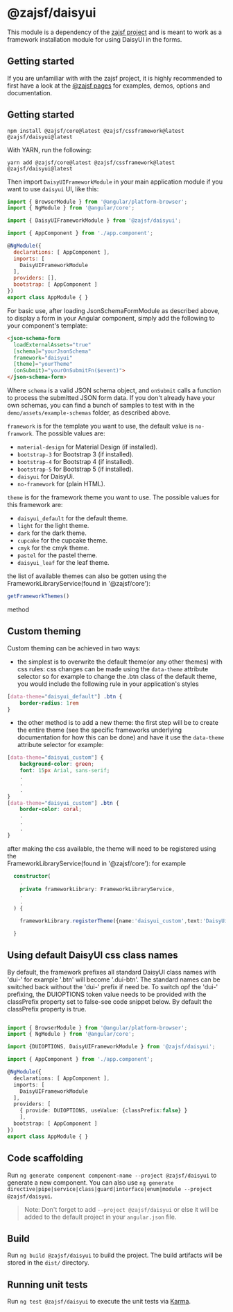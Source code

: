 # @zajsf/daisyui
This module is a dependency of the [zajsf project][npm_core_ver] and is meant to work as a framework installation module for using DaisyUI in the forms.

## Getting started

If you are unfamiliar with with the zajsf project, it is highly recommended to 
first have a look at the [@zajsf pages][npm_core_ver] for examples, demos, options and documentation.

## Getting started

```shell
npm install @zajsf/core@latest @zajsf/cssframework@latest @zajsf/daisyui@latest
```

With YARN, run the following:

```shell
yarn add @zajsf/core@latest @zajsf/cssframework@latest @zajsf/daisyui@latest
```

Then import `DaisyUIFrameworkModule` in your main application module if you want to use `daisyui` UI, like this:

```javascript
import { BrowserModule } from '@angular/platform-browser';
import { NgModule } from '@angular/core';

import { DaisyUIFrameworkModule } from '@zajsf/daisyui';

import { AppComponent } from './app.component';

@NgModule({
  declarations: [ AppComponent ],
  imports: [
    DaisyUIFrameworkModule
  ],
  providers: [],
  bootstrap: [ AppComponent ]
})
export class AppModule { }
```

For basic use, after loading JsonSchemaFormModule as described above, to display a form in your Angular component, simply add the following to your component's template:

```html
<json-schema-form
  loadExternalAssets="true"
  [schema]="yourJsonSchema"
  framework="daisyui"
  [theme]="yourTheme"
  (onSubmit)="yourOnSubmitFn($event)">
</json-schema-form>
```

Where `schema` is a valid JSON schema object, and `onSubmit` calls a function to process the submitted JSON form data. If you don't already have your own schemas, you can find a bunch of samples to test with in the `demo/assets/example-schemas` folder, as described above.

`framework` is for the template you want to use, the default value is `no-framwork`. The possible values are:

* `material-design` for  Material Design (if installed).
* `bootstrap-3` for Bootstrap 3 (if installed).
* `bootstrap-4` for Bootstrap 4 (if installed).
* `bootstrap-5` for Bootstrap 5 (if installed).
* `daisyui` for DaisyUi. 
* `no-framework` for (plain HTML).

`theme` is for the framework theme you want to use. 
The possible values for this framework are:

* `daisyui_default` for the default theme.
* `light` for the light theme.
* `dark` for the dark theme.
* `cupcake` for the cupcake theme.
* `cmyk` for the cmyk theme.
* `pastel` for the pastel theme.
* `daisyui_leaf` for the leaf theme.

the list of available themes can also be gotten using the 
FrameworkLibraryService(found in '@zajsf/core'): 
 ```typescript
 getFrameworkThemes()
 ``` 
 method 

## Custom theming

Custom theming can be achieved in two ways:

* the simplest is to overwrite the default theme(or any other themes) with css rules:
css changes can be made using the `data-theme` attribute selector
so for example to change the .btn class of the default theme, you would
include the following rule in your application's styles

```css
[data-theme="daisyui_default"] .btn {
    border-radius: 1rem
}
```

* the other method is to add a new theme:
the first step will be to create the entire theme (see the specific frameworks underlying documentation for how this can be done) and have it use the `data-theme` attribute selector for example:

```css
[data-theme="daisyui_custom"] {
    background-color: green;
    font: 15px Arial, sans-serif;
    .
    .
    .
}
[data-theme="daisyui_custom"] .btn {
    border-color: coral;
    .
    .
    .
}

```
after making the css available, the theme will need to be registered using the  
FrameworkLibraryService(found in '@zajsf/core'):
for example 

```typescript
  constructor(
    .
    private frameworkLibrary: FrameworkLibraryService,
    .
    .
  ) { 

    frameworkLibrary.registerTheme({name:'daisyui_custom',text:'DaisyUi custom theme'})

  }

```

## Using default DaisyUI css class names

By default, the framework prefixes all standard DaisyUI class names with 'dui-'
for example '.btn' will become '.dui-btn'. The standard names can be switched back without the 'dui-' prefix if need be. To switch opf the 'dui-' prefixing, the DUIOPTIONS token value needs to be provided with the classPrefix property set to false-see code snippet below. By default the classPrefix property is true. 

```typescript

import { BrowserModule } from '@angular/platform-browser';
import { NgModule } from '@angular/core';

import {DUIOPTIONS, DaisyUIFrameworkModule } from '@zajsf/daisyui';

import { AppComponent } from './app.component';

@NgModule({
  declarations: [ AppComponent ],
  imports: [
    DaisyUIFrameworkModule
  ],
  providers: [
    { provide: DUIOPTIONS, useValue: {classPrefix:false} }
    ],
  bootstrap: [ AppComponent ]
})
export class AppModule { }

```

## Code scaffolding

Run `ng generate component component-name --project @zajsf/daisyui` to generate a new component. You can also use `ng generate directive|pipe|service|class|guard|interface|enum|module --project @zajsf/daisyui`.
> Note: Don't forget to add `--project @zajsf/daisyui` or else it will be added to the default project in your `angular.json` file.

## Build

Run `ng build @zajsf/daisyui` to build the project. The build artifacts will be stored in the `dist/` directory.

## Running unit tests

Run `ng test @zajsf/daisyui` to execute the unit tests via [Karma](https://karma-runner.github.io).

[npm_core_ver]:https://www.npmjs.com/package/@zajsf/core
